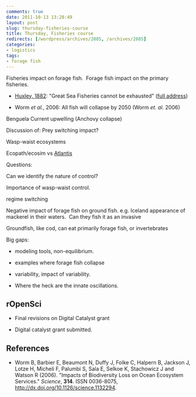 ```yaml
---
comments: true
date: 2011-10-13 13:28:49
layout: post
slug: thursday-fisheries-course
title: Thursday, Fisheries course
redirects: [/wordpress/archives/2885, /archives/2885]
categories:
- logistics
tags:
- forage fish
---
```


Fisheries impact on forage fish.  Forage fish impact on the primary fisheries.



	
  * [Huxley, 1882](http://en.wikipedia.org/wiki/Sustainable_fisheries#cite_note-65): "Great Sea Fisheries cannot be exhausted" ([full address](http://aleph0.clarku.edu/huxley/SM5/fish.html))

	
  * Worm _et al._, 2006: All fish will collapse by 2050 (Worm _et. al._ 2006)


Benguela Current upwelling (Anchovy collapse)

Discussion of: Prey switching impact?

Wasp-waist ecosystems

Ecopath/ecosim vs [Atlantis](http://www.csiro.au/science/Atlantis-ecosystem-model.html)

Questions:

Can we identify the nature of control?

Importance of wasp-waist control.

regime switching

Negative impact of forage fish on ground fish. e.g. Iceland appearance of mackerel in their waters.  Can they fish it as an invasive

Groundfish, like cod, can eat primarily forage fish, or invertebrates

Big gaps:



	
  * modeling tools, non-equilibrium.

	
  * examples where forage fish collapse

	
  * variability, impact of variability.

	
  * Where the heck are the innate oscillations.




## rOpenSci





	
  * Final revisions on Digital Catalyst grant

	
  * Digital catalyst grant submitted.




## References


- Worm B, Barbier E, Beaumont N, Duffy J, Folke C, Halpern B, Jackson J, Lotze H, Micheli F, Palumbi S, Sala E, Selkoe K, Stachowicz J and Watson R (2006).
"Impacts of Biodiversity Loss on Ocean Ecosystem Services."
*Science*, **314**.
ISSN 0036-8075, <a href="http://dx.doi.org/10.1126/science.1132294">http://dx.doi.org/10.1126/science.1132294</a>.

